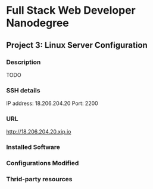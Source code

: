 # Full Stack Web Developer Nanodegree
## Project 3: Linux Server Configuration
### Description
TODO

### SSH details
IP address: 18.206.204.20
Port: 2200

### URL
http://18.206.204.20.xip.io

### Installed Software

### Configurations Modified

### Thrid-party resources

